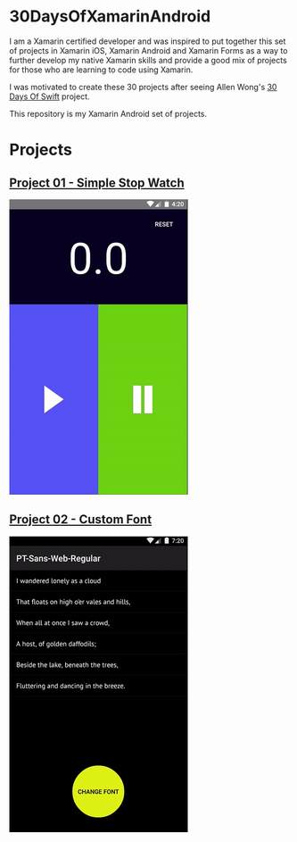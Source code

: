 # 30DaysOfXamarinAndroid

I am a Xamarin certified developer and was inspired to put together this set of projects in Xamarin iOS, Xamarin Android and Xamarin Forms as a way to further develop my native Xamarin skills and provide a good mix of projects for those who are learning to code using Xamarin.

I was motivated to create these 30 projects after seeing Allen Wong's [30 Days Of Swift](https://github.com/allenwong/30DaysofSwift) project.

This repository is my Xamarin Android set of projects.

# Projects

## [Project 01 - Simple Stop Watch](https://github.com/rjcollingham/30DaysOfXamarinAndroid/tree/master/Project_01_SimpleStopWatch)

![Simple Stop Watch Android](https://github.com/rjcollingham/30DaysOfXamarinAndroid/blob/master/Screenshots/01Android.gif)

## [Project 02 - Custom Font](https://github.com/rjcollingham/30DaysOfXamarinAndroid/tree/master/Project_02_CustomFont)

![Custom Font Android](https://github.com/rjcollingham/30DaysOfXamarinAndroid/blob/master/Screenshots/02Android.gif)


